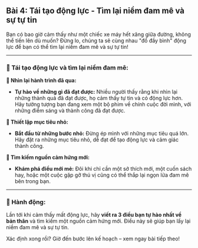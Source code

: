 ## Bài 4: Tái tạo động lực - Tìm lại niềm đam mê và sự tự tin

Bạn có bao giờ cảm thấy như một chiếc xe máy hết xăng giữa đường, không thể tiến lên dù muốn? Đừng lo, chúng ta sẽ cùng nhau "đổ đầy bình" động lực để bạn có thể tìm lại niềm đam mê và sự tự tin!

---

### 📌 Tái tạo động lực và tìm lại niềm đam mê:

**🔹 Nhìn lại hành trình đã qua:**
- **Tự hào về những gì đã đạt được:** Nhiều người thấy rằng khi nhìn lại những thành quả đã đạt được, họ cảm thấy tự tin và có động lực hơn. Hãy tưởng tượng bạn đang xem một bộ phim về chính cuộc đời mình, với những điểm sáng và thành công đã đạt được.

**🔹 Thiết lập mục tiêu nhỏ:**
- **Bắt đầu từ những bước nhỏ:** Đừng ép mình với những mục tiêu quá lớn. Hãy đặt ra những mục tiêu nhỏ, dễ đạt để tạo động lực và cảm giác thành công.

**🔹 Tìm kiếm nguồn cảm hứng mới:**
- **Khám phá điều mới mẻ:** Đôi khi chỉ cần một sở thích mới, một cuốn sách hay, hoặc một cuộc gặp gỡ thú vị cũng có thể thắp lại ngọn lửa đam mê bên trong bạn.

---

### 🚀 Hành động:

Lần tới khi cảm thấy mất động lực, hãy **viết ra 3 điều bạn tự hào nhất về bản thân** và tìm kiếm một nguồn cảm hứng mới. Điều này sẽ giúp bạn lấy lại niềm đam mê và sự tự tin.

Xác định xong rồi? Giờ đến bước lên kế hoạch – xem ngay bài tiếp theo!